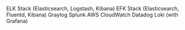 ELK Stack (Elasticsearch, Logstash, Kibana)
EFK Stack (Elasticsearch, Fluentd, Kibana)
Graylog
Splunk
AWS CloudWatch
Datadog
Loki (with Grafana)